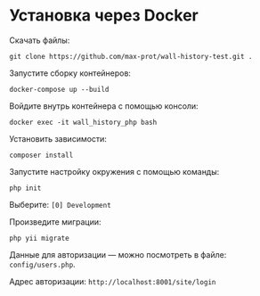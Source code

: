 # Установка через Docker

Скачать файлы:

    git clone https://github.com/max-prot/wall-history-test.git .

Запустите сборку контейнеров:

    docker-compose up --build

Войдите внутрь контейнера с помощью консоли: 

    docker exec -it wall_history_php bash

Установить зависимости:

    composer install

Запустите настройку окружения с помощью команды:

    php init

   Выберите: `[0] Development`

Произведите миграции:

    php yii migrate

Данные для авторизации — можно посмотреть в файле: `config/users.php`.

Адрес авторизации: `http://localhost:8001/site/login`